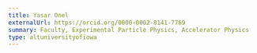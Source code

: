 ```yaml
---
title: Yasar Onel
externalUrl: https://orcid.org/0000-0002-8141-7769
summary: Faculty, Experimental Particle Physics, Accelerator Physics
type: altuniversityofiowa
---
```

